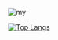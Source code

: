 ![my](https://user-images.githubusercontent.com/72418282/182814518-35e87d1c-67fa-46a3-873a-c0b87e46cf0c.png)

<!---Для компактной версии-->
[![Top Langs](https://github-readme-stats.vercel.app/api/top-langs/?username=DevDiaryAZ&layout=compact)](https://github.com/DevDiaryAZ/github-readme-stats)

<!--
**DevDiaryAZ/DevDiaryAZ** is a ✨ _special_ ✨ repository because its `README.md` (this file) appears on your GitHub profile.

Here are some ideas to get you started:

- 🔭 I’m currently working on ...
- 🌱 I’m currently learning ...
- 👯 I’m looking to collaborate on ...
- 🤔 I’m looking for help with ...
- 💬 Ask me about ...
- 📫 How to reach me: ...
- 😄 Pronouns: ...
- ⚡ Fun fact: ...
-->
